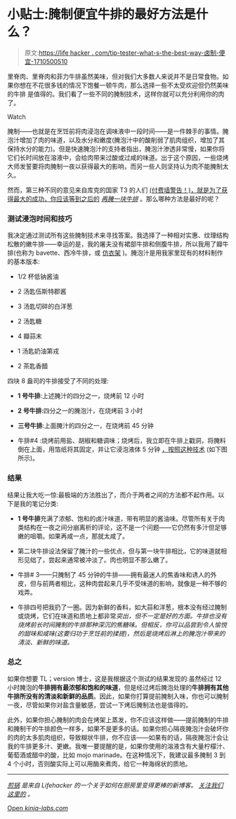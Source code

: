 # 小贴士:腌制便宜牛排的最好方法是什么？

> 原文:[https://life hacker . com/tip-tester-what-s-the-best-way-卤制-便宜-1710500510](https://lifehacker.com/tip-tester-what-s-the-best-way-to-marinate-inexpensive-1710500510)

里脊肉、里脊肉和菲力牛排虽然美味，但对我们大多数人来说并不是日常食物。如果你想在不花很多钱的情况下饱餐一顿牛肉，那么选择一些不太受欢迎但仍然美味的牛排 是值得的。我们看了一些不同的腌制技术，这样你就可以充分利用你的肉了。

Watch

腌制——也就是在烹饪前将肉浸泡在调味液中一段时间——是一件棘手的事情。腌泡汁增加了肉的味道，以及水分和嫩度(腌泡汁中的酸削弱了肌肉组织，增加了其保持水分的能力)。但是快速腌泡汁的支持者指出，腌泡汁渗透非常慢，如果你将它们长时间放在溶液中，会给肉带来过酸或过咸的味道。出于这个原因，一些烧烤大师发誓要将肉腌制一夜以获得最大的影响，而另一些人则坚持认为肉不能腌制太久。

然而，第三种不同的意见来自库克的国家 T3 的人们 [(付费墙警告！)，就是为了获得最大的成功，你应该等到之后的](http://www.cookscountry.com/recipes/7037-grilled-marinated-skirt-steak) [*再腌一块牛排*](http://www.popsugar.com/food/Easy-Grilled-Marinated-Skirt-Steak-Recipe-35539837) 。那么哪种方法是最好的呢？

### **测试浸泡时间和技巧**

我决定通过测试所有这些腌制技术来寻找答案。我选择了一种相对实惠、纹理结构松散的嫩牛排——幸运的是，我的屠夫没有裙部牛排和侧腹牛排，所以我用了瓣牛排(也称为 bavette、西冷牛排，或 [仿衣架](http://skillet.lifehacker.com/for-a-more-affordable-steak-ask-for-one-of-these-lesse-1708518136#_ga=1.215321428.258875330.1432271726) )。腌泡汁是用我家里现有的材料制作的基本版本:

*   1/2 杯低钠酱油

*   2 汤匙伍斯特郡酱

*   3 汤匙切碎的白洋葱

*   2 汤匙糖

*   4 瓣蒜末

*   1 汤匙奶油第戎

*   2 茶匙香醋

四块 8 盎司的牛排接受了不同的处理:

*   **1 号牛排**:上述腌汁的四分之一，烧烤前 12 小时

*   **2 号牛排**:四分之一的腌泡汁，在烧烤前 3 小时

*   **三号牛排**:上面腌汁的四分之一，在烧烤前 45 分钟

*   牛排#4 :烧烤前用盐、胡椒和糖调味；烧烤后，我立即在牛排上戳洞，将腌料倒在上面，用箔纸将其固定，并让它浸泡液体 5 分钟 [，按照这种技术](http://www.cookscountry.com/recipes/7037-grilled-marinated-skirt-steak) (如下图所示)。

### **结果**

结果让我大吃一惊:最极端的方法胜出了，而介于两者之间的方法都不起作用。以下是我的笔记分类:

*   **1 号牛排**充满了浓郁、饱和的卤汁味道，带有明显的酱油味。尽管所有关于肉类结构在一夜之间分崩离析的评论，这不是一个问题——它仍然有多汁但足够嫩的咀嚼。如果再咸一点，那就太咸了。

*   第二块牛排设法保留了腌汁的一些优点，但与第一块牛排相比，它的味道就相形见绌了，尝起来通常被冲淡了。肉也明显不那么嫩了。

*   牛排# 3——只腌制了 45 分钟的牛排——拥有最迷人的焦香味和诱人的外皮，但与前两者相比，这种肉尝起来几乎不受味道的影响，就像是一种不够的戏弄。

*   牛排四号把我扔了一圈。因为新鲜的香料，如大蒜和洋葱，根本没有经过腌制或烧烤，它们在味道和质地上都非常*突出，但不一定是好的方面。牛排也没有烧烤前长时间腌制的牛排那种深沉的焦糖味。但相反，你可以品尝到令人愉悦的甜味和咸味(这要归功于烹饪前的揉搓)，然后是烧烤后淋上的腌泡汁带来的清淡、新鲜的味道。* 

### **总之**

如果你想要 TL；version 博士，这是我根据这个测试的结果发现的:虽然经过 12 小时腌泡的**牛排拥有最浓郁和饱和的味道**，但是经过烤后腌泡处理的**牛排拥有其他牛排所没有的清淡和新鲜的品质**。因此，如果你打算提前腌制入味，你也可以腌制一夜，尽管如果你对盐含量敏感，尝试一下烤后腌制法也是值得的。

此外，如果你担心腌制的肉会在烤架上蒸发，你不应该这样做——提前腌制的牛排和腌制干的牛排颜色一样多，如果不是更多的话。如果你担心隔夜腌泡汁会破坏你的肉的太多肌肉组织，导致糊状牛排，你不应该——如果有的话，隔夜腌泡汁会让我的牛排更多汁、更嫩。我唯一要提醒的是，如果你使用的溶液含有大量柠檬汁、葡萄酒或醋中的酸，比如 mojo marinade。在这种情况下，我建议最多腌制 3 到 4 个小时，否则酸实际上可以用酶来煮肉，给它一种海绵状的质地。

* * *

[*煎锅*](http://skillet.lifehacker.com) *是来自 Lifehacker 的一个关于如何在厨房里变得更棒的新博客。* [*关注我们这里的*](http://www.twitter.com/skilletLH) *。*

[Open *kinja-labs.com*](http://kinja-labs.com/related-widget/?posts=5883796,5847591,392818&title=Dig%20In)